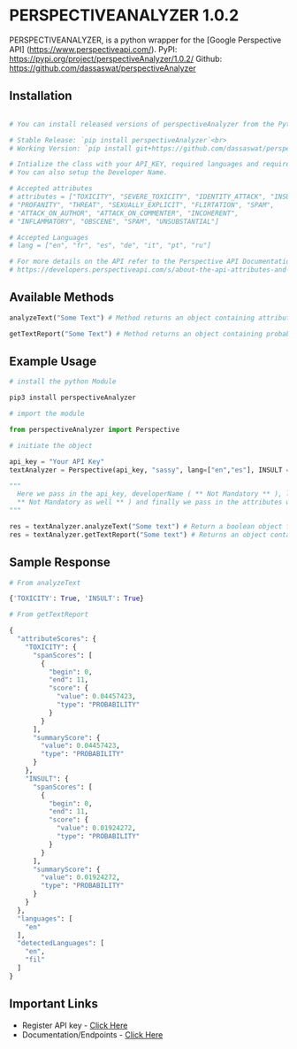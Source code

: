 # PERSPECTIVEANALYZER 1.0.2

PERSPECTIVEANALYZER, is a python wrapper for the
[Google Perspective API] (https://www.perspectiveapi.com/).
PyPI: https://pypi.org/project/perspectiveAnalyzer/1.0.2/
Github: https://github.com/dassaswat/perspectiveAnalyzer

## Installation

```python

# You can install released versions of perspectiveAnalyzer from the Python Package Index with pip or a similar tool:

# Stable Release: `pip install perspectiveAnalyzer`<br>
# Working Version: `pip install git+https://github.com/dassaswat/perspectiveAnalyzer.git`

# Intialize the class with your API_KEY, required languages and required attributes with their respective thresholds in \*\*kwargs
# You can also setup the Developer Name.

# Accepted attributes 
# attributes = ["TOXICITY", "SEVERE_TOXICITY", "IDENTITY_ATTACK", "INSULT",
# "PROFANITY", "THREAT", "SEXUALLY_EXPLICIT", "FLIRTATION", "SPAM",
# "ATTACK_ON_AUTHOR", "ATTACK_ON_COMMENTER", "INCOHERENT",
# "INFLAMMATORY", "OBSCENE", "SPAM", "UNSUBSTANTIAL"]

# Accepted Languages 
# lang = ["en", "fr", "es", "de", "it", "pt", "ru"]

# For more details on the API refer to the Perspective API Documentation
# https://developers.perspectiveapi.com/s/about-the-api-attributes-and-languages
```
## Available Methods 

```python
analyzeText("Some Text") # Method returns an object containing attributes that are booleans (either True or False) .If the returned summary score falls beyond the threshold specified it return True else False.

getTextReport("Some Text") # Method returns an object containing probability scores for all the attributes that was passed during the initialization.

```

## Example Usage

```python
# install the python Module

pip3 install perspectiveAnalyzer

```

```python
# import the module

from perspectiveAnalyzer import Perspective

# initiate the object

api_key = "Your API Key"
textAnalyzer = Perspective(api_key, "sassy", lang=["en","es"], INSULT = 0.75, TOXICITY = 0.75,SPAM= 0.75,)

"""
  Here we pass in the api_key, developerName ( ** Not Mandatory ** ), lang which is a list( defaults to just "en"
  ** Not Mandatory as well ** ) and finally we pass in the attributes with their threshold values.
"""

res = textAnalyzer.analyzeText("Some text") # Return a boolean object for the provided attribute
res = textAnalyzer.getTextReport("Some text") # Returns an object containing the probability scores for the provided attributes
```


## Sample Response

```python
# From analyzeText

{'TOXICITY': True, 'INSULT': True}

# From getTextReport

{
  "attributeScores": {
    "TOXICITY": {
      "spanScores": [
        {
          "begin": 0,
          "end": 11,
          "score": {
            "value": 0.04457423,
            "type": "PROBABILITY"
          }
        }
      ],
      "summaryScore": {
        "value": 0.04457423,
        "type": "PROBABILITY"
      }
    },
    "INSULT": {
      "spanScores": [
        {
          "begin": 0,
          "end": 11,
          "score": {
            "value": 0.01924272,
            "type": "PROBABILITY"
          }
        }
      ],
      "summaryScore": {
        "value": 0.01924272,
        "type": "PROBABILITY"
      }
    }
  },
  "languages": [
    "en"
  ],
  "detectedLanguages": [
    "en",
    "fil"
  ]
}

```

## Important Links

- Register API key - [Click Here](https://docs.google.com/forms/d/e/1FAIpQLSdhBBnVVVbXSElby-jhNnEj-Zwpt5toQSCFsJerGfpXW66CuQ/viewform)
- Documentation/Endpoints - [Click Here](https://developers.perspectiveapi.com/s/)
